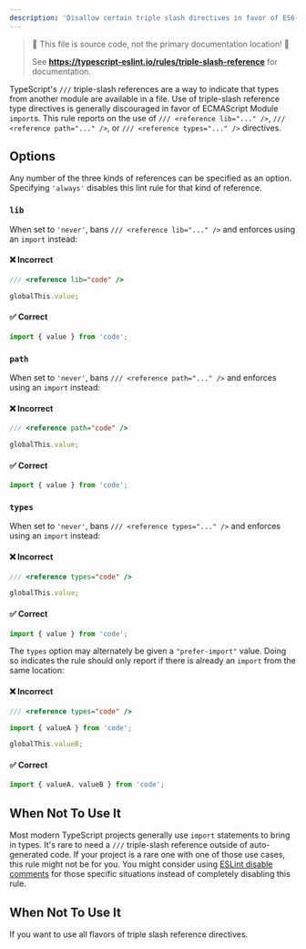 ```yaml
---
description: 'Disallow certain triple slash directives in favor of ES6-style import declarations.'
---
```


> 🛑 This file is source code, not the primary documentation location! 🛑
>
> See **https://typescript-eslint.io/rules/triple-slash-reference** for documentation.

TypeScript's `///` triple-slash references are a way to indicate that types from another module are available in a file.
Use of triple-slash reference type directives is generally discouraged in favor of ECMAScript Module `import`s.
This rule reports on the use of `/// <reference lib="..." />`, `/// <reference path="..." />`, or `/// <reference types="..." />` directives.

## Options

Any number of the three kinds of references can be specified as an option.
Specifying `'always'` disables this lint rule for that kind of reference.

### `lib`

When set to `'never'`, bans `/// <reference lib="..." />` and enforces using an `import` instead:

<!--tabs-->

#### ❌ Incorrect

```ts option='{ "lib": "never" }'
/// <reference lib="code" />

globalThis.value;
```

#### ✅ Correct

```ts option='{ "lib": "never" }'
import { value } from 'code';
```

### `path`

When set to `'never'`, bans `/// <reference path="..." />` and enforces using an `import` instead:

<!--tabs-->

#### ❌ Incorrect

```ts option='{ "path": "never" }'
/// <reference path="code" />

globalThis.value;
```

#### ✅ Correct

```ts option='{ "path": "never" }'
import { value } from 'code';
```

### `types`

When set to `'never'`, bans `/// <reference types="..." />` and enforces using an `import` instead:

<!--tabs-->

#### ❌ Incorrect

```ts option='{ "types": "never" }'
/// <reference types="code" />

globalThis.value;
```

#### ✅ Correct

```ts option='{ "types": "never" }'
import { value } from 'code';
```

<!-- /tabs -->

The `types` option may alternately be given a `"prefer-import"` value.
Doing so indicates the rule should only report if there is already an `import` from the same location:

<!--tabs-->

#### ❌ Incorrect

```ts option='{ "types": "prefer-import" }'
/// <reference types="code" />

import { valueA } from 'code';

globalThis.valueB;
```

#### ✅ Correct

```ts option='{ "types": "prefer-import" }'
import { valueA, valueB } from 'code';
```

## When Not To Use It

Most modern TypeScript projects generally use `import` statements to bring in types.
It's rare to need a `///` triple-slash reference outside of auto-generated code.
If your project is a rare one with one of those use cases, this rule might not be for you.
You might consider using [ESLint disable comments](https://eslint.org/docs/latest/use/configure/rules#using-configuration-comments-1) for those specific situations instead of completely disabling this rule.

## When Not To Use It

If you want to use all flavors of triple slash reference directives.

